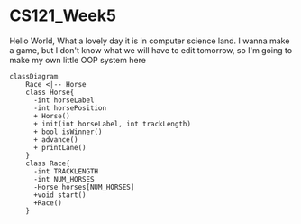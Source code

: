 # CS121_Week5


Hello World, What a lovely day it is in computer science land. I wanna make a game, but I don't know what we will have to edit tomorrow, so I'm going to make my own little OOP system here


```mermaid
classDiagram
    Race <|-- Horse
    class Horse{
      -int horseLabel
      -int horsePosition 
      + Horse()
      + init(int horseLabel, int trackLength)   
      + bool isWinner()
      + advance()
      + printLane()
    }
    class Race{
      -int TRACKLENGTH
      -int NUM_HORSES
      -Horse horses[NUM_HORSES]
      +void start()
      +Race()
    }

```
